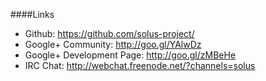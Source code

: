 ####Links
- Github: https://github.com/solus-project/
- Google+ Community: http://goo.gl/YAlwDz
- Google+ Development Page: http://goo.gl/zMBeHe
- IRC Chat: http://webchat.freenode.net/?channels=solus

